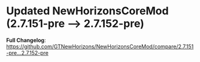 # Updated NewHorizonsCoreMod (2.7.151-pre -->  2.7.152-pre)
**Full Changelog**: https://github.com/GTNewHorizons/NewHorizonsCoreMod/compare/2.7.151-pre...2.7.152-pre

